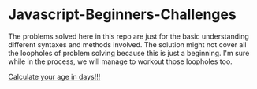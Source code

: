 # Javascript-Beginners-Challenges

The problems solved here in this repo are just for the basic understanding different syntaxes and methods involved. The solution might not cover all the loopholes of problem solving because this is just a beginning. I'm sure while in the process, we will manage to workout those loopholes too.

[Calculate your age in days!!!](https://sacsam005.github.io/Javascript-Beginners-Challenges/)
